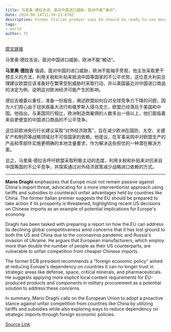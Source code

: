 ```yaml
---
title: 马里奥·德拉吉说，面对中国进口威胁，欧洲不能“被动”。
date: 2024-06-14T11:59:13.670Z
description: Former Italian premier says EU should be ready to use more tariffs and subsidies to counter ‘unfair advantages’
tags: 
- world
author: ft
---
```


[原文链接](https://ft.com/content/6e548f03-7e6c-4dd6-ad8c-cd8ffa6ea0d8)

马里奥·德拉吉说，面对中国进口威胁，欧洲不能“被动”。

**马里奥·德拉吉** 强调，面对中国的进口威胁，欧洲不能袖手旁观，他主张采取更干预主义的方法，利用关税和补贴来抵消中国等国家的不公平优势。这位意大利前总理建议欧盟应该准备好在繁荣受到威胁时采取行动，并以美国最近对中国进口商品的决定为例，说明这对欧洲经济可能产生的影响。

德拉吉被委以重任，准备一份报告，阐述欧盟如何应对全球竞争力下降的问题，因为人们担心由于冠状病毒大流行和俄罗斯入侵乌克兰，欧盟已经落后于美国和中国。他指出，与美国同行相比，欧洲制造商雇佣的人数多出一倍以上，他们面临着来自更便宜的中国进口商品的不公平竞争。

这位前欧洲央行行长建议采取“对外经济政策”，旨在减少欧洲在国防、太空、关键矿产和制药等战略领域对不可信国家的依赖。他提议，在军事采购中对欧盟生产的产品和零部件实施更明确的本地含量要求，作为解决这些担忧的一种潜在解决方案。

总之，马里奥·德拉吉呼吁欧盟采取积极主动的态度，利用关税和补贴来对抗来自中国等国的不公平竞争，并探索通过对外经济政策减少战略进口依赖的方式。

---

 **Mario Draghi** emphasizes that Europe must not remain passive against China's import threat, advocating for a more interventionist approach using tariffs and subsidies to counteract unfair advantages held by countries like China. The former Italian premier suggests the EU should be prepared to take action if its prosperity is threatened, highlighting recent US decisions on Chinese imports as an example of potential implications for Europe's economy.

Draghi has been tasked with preparing a report on how the EU can address its declining global competitiveness amid concerns that it has lost ground to both the US and China due to the coronavirus pandemic and Russia's invasion of Ukraine. He argues that European manufacturers, which employ more than double the number of people as their US counterparts, are vulnerable to unfair competition from cheaper Chinese imports.

The former ECB president recommends a "foreign economic policy" aimed at reducing Europe's dependency on countries it can no longer trust in strategic areas like defense, space, critical minerals, and pharmaceuticals. He suggests applying more explicit local content requirements for EU-produced products and components in military procurement as a potential solution to address these concerns.

In summary, Mario Draghi calls on the European Union to adopt a proactive stance against unfair competition from countries like China by utilizing tariffs and subsidies while also exploring ways to reduce dependency on strategic imports through foreign economic policies.

[Source Link](https://ft.com/content/6e548f03-7e6c-4dd6-ad8c-cd8ffa6ea0d8)

